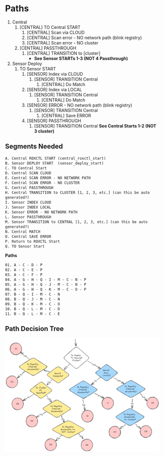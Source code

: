 # Paths

1. Central
    1. [CENTRAL] TO Central START
        1. [CENTRAL] Scan via CLOUD
        2. [CENTRAL] Scan error - NO network path (blink registry)
        3. [CENTRAL] Scan error - NO cluster
    2. [CENTRAL] PASSTHROUGH
        1. [CENTRAL] TRANSITION to [cluster]
            - **See Sensor STARTs 1-3 (NOT 4 Passthrough)**
2. Sensor Deploy
    1. TO Sensor START
        1. [SENSOR] Index via CLOUD
            1. [SENSOR] TRANSITION Central
                1. [CENTRAL] Do Match
        2. [SENSOR] Index via LOCAL
            1. [SENSOR] TRANSITION Central
                1. [CENTRAL] Do Match
        3. [SENSOR] ERROR - NO network path (blink registry)
            1. [SENSOR] TRANSITION Central
                1. [CENTRAL] Save ERROR
        4. [SENSOR] PASSTHROUGH 
            1. [SENSOR] TRANSITION Central
                **See Central Starts 1-2 (NOT 3 cluster)**

## Segments Needed

```
A. Central ROXCTL START (central_roxctl_start)
B. Sensor DEPLOY START  (sensor_deploy_start)
C. TO Central Start
D. Central SCAN CLOUD
E. Central SCAN ERROR - NO NETWORK PATH
F. Central SCAN ERROR - NO CLUSTER
G. Central PASSTHROUGH
H. Central TRANSITION to CLUSTER [1, 2, 3, etc.] (can this be auto generated?)
I. Sensor INDEX CLOUD
J. Sensor INDEX LOCAL
K. Sensor ERROR - NO NETWORK PATH
L. Sensor PASSTHROUGH
M. Sensor TRANSITION to CENTRAL [1, 2, 3, etc.] (can this be auto generated?)
N. Central MATCH
O. Central SAVE ERROR
P. Return to ROXCTL Start
Q. TO Sensor Start
```

**Paths**
```
01. A - C - D - P
02. A - C - E - P
03. A - C - F - P
04. A - G - H - Q - I - M - C - N - P
05. A - G - H - Q - J - M - C - N - P
06. A - G - H - Q - K - M - C - O - P
07. B - Q - I - M - C - N
08. B - Q - J - M - C - N
09. B - Q - K - M - C - O
10. B - Q - L - M - C - D
11. B - Q - L - M - C - E
```

## Path Decision Tree

![](path-decision.excalidraw.png)